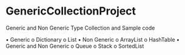 # GenericCollectionProject
Generic and Non Generic Type Collection and Sample code

•	Generic 
o	Dictionary
o	List
•	Non Generic
o	ArrayList
o	HashTable
•	Generic and Non Generic
o	Queue
o	Stack
o	SortedList

